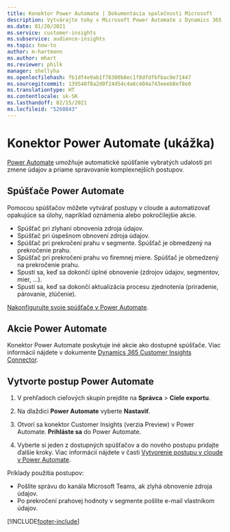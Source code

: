 ```yaml
---
title: Konektor Power Automate | Dokumentácia spoločnosti Microsoft
description: Vytvárajte toky v Microsoft Power Automate z Dynamics 365 Customer Insights.
ms.date: 01/20/2021
ms.service: customer-insights
ms.subservice: audience-insights
ms.topic: how-to
author: m-hartmann
ms.author: mhart
ms.reviewer: philk
manager: shellyha
ms.openlocfilehash: fb1df4e9ab1f78300b8ec1f8dfdfbfbac0e71447
ms.sourcegitcommit: 139548f8a2d0f24d54c4a6c404a743eeeb8ef8e0
ms.translationtype: HT
ms.contentlocale: sk-SK
ms.lasthandoff: 02/15/2021
ms.locfileid: "5268843"
---
```

# <a name="power-automate-connector-preview"></a>Konektor Power Automate (ukážka)

[Power Automate](https://flow.microsoft.com/) umožňuje automatické spúšťanie vybratých udalostí pri zmene údajov a priame spravovanie komplexnejších postupov.

## <a name="power-automate-triggers"></a>Spúšťače Power Automate

Pomocou spúšťačov môžete vytvárať postupy v cloude a automatizovať opakujúce sa úlohy, napríklad oznámenia alebo pokročilejšie akcie. 

- Spúšťač pri zlyhaní obnovenia zdroja údajov. 
- Spúšťač pri úspešnom obnovení zdroja údajov.
- Spúšťač pri prekročení prahu v segmente. Spúšťač je obmedzený na prekročenie prahu.
- Spúšťač pri prekročení prahu vo firemnej miere. Spúšťač je obmedzený na prekročenie prahu.
- Spustí sa, keď sa dokončí úplné obnovenie (zdrojov údajov, segmentov, mier, ...).
- Spustí sa, keď sa dokončí aktualizácia procesu zjednotenia (priradenie, párovanie, zlúčenie).

[Nakonfigurujte svoje spúšťače v Power Automate](https://flow.microsoft.com/connectors/shared_customerinsights/dynamics-365-customer-insights-connector/).

## <a name="power-automate-actions"></a>Akcie Power Automate
Konektor Power Automate poskytuje iné akcie ako dostupné spúšťače. Viac informácií nájdete v dokumente [Dynamics 365 Customer Insights Connector](https://docs.microsoft.com/connectors/customerinsights/).

## <a name="create-a-power-automate-flow"></a>Vytvorte postup Power Automate

1. V prehľadoch cieľových skupín prejdite na **Správca** > **Ciele exportu**.

1. Na dlaždici **Power Automate** vyberte **Nastaviť**.

1. Otvorí sa konektor Customer Insights (verzia Preview) v Power Automate. **Prihláste sa** do Power Automate.

1. Vyberte si jeden z dostupných spúšťačov a do nového postupu pridajte ďalšie kroky. Viac informácií nájdete v časti [Vytvorenie postupu v cloude v Power Automate](https://docs.microsoft.com/power-automate/get-started-logic-flow).

Príklady použitia postupov: 
- Pošlite správu do kanála Microsoft Teams, ak zlyhá obnovenie zdroja údajov. 
- Po prekročení prahovej hodnoty v segmente pošlite e-mail vlastníkom údajov.



[!INCLUDE[footer-include](../includes/footer-banner.md)]